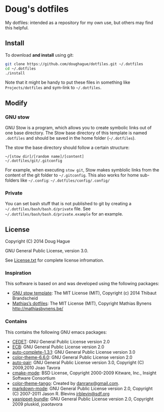 # Doug's dotfiles

My dotfiles: intended as a repository for my own use, 
but others may find this helpful.

## Install
To download **and install** using git:
```bash
git clone https://github.com/doughague/dotfiles.git ~/.dotfiles
cd ~/.dotfiles
./install
```

Note that it might be handy to put these files in something like 
`Projects/dotfiles` and sym-link to `~/.dotfiles`. 

## Modify

### GNU stow
GNU Stow is a program, which allows you to create symbolic links out 
of one base directory. The Stow base directory of this template is named 
`.dotfiles` and should be saved in the home folder (`~/.dotfiles`). 

The  stow the base directory should follow a certain structure:
```
~/[stow dir]/[random name]/[content]
~/.dotfiles/git/.gitconfig
```

For example, when executing `stow git`, Stow makes symblolic links from the content 
of the git folder to `~/.gitconfig`.
This also works for home sub-folders like `~/.config`: `~/.dotfiles/config/.config/`

### Private
You can set bash stuff that is not published to git by creating 
a `~/.dotfiles/bash/bash.d/private` file. 
See `~/.dotfiles/bash/bash.d/private.example` for an example. 

## License
Copyright (C) 2014 Doug Hague

GNU General Public License, version 3.0. 

See [License.txt](https://github.com/doughague/dotfiles/blob/master/License.txt) 
for complete license infromation.

### Inspiration
This software is based on and was developed using the following packages:

 * [GNU stow template](https://github.com/Paradiesstaub/gnu_stow_template):
   The MIT License (MIT), Copyright (c) 2014 Thibaut Brandscheid
 * [Mathias’s dotfiles](https://github.com/mathiasbynens/dotfiles):
   The MIT License (MIT), Copyright Mathias Bynens <http://mathiasbynens.be/>

### Contains
This contains the following GNU emacs packages:

 * [CEDET](http://cedet.sourceforge.net/):
   GNU General Public License version 2.0
 * [ECB](http://ecb.sourceforge.net/):
   GNU General Public License version 2.0
 * [auto-complete-1.3.1](http://cx4a.org/software/auto-complete/):
   GNU General Public License version 3.0
 * [color-theme-6.6.0](http://www.nongnu.org/color-theme/index.html):
   GNU General Public License version 2.0
 * [auto-pair](http://autopair.googlecode.com):
   GNU General Public License version 3.0, Copyright (C) 2009,2010 Joao Tavora
 * [cmake-mode](http://www.cmake.org/CMakeDocs/cmake-mode.el):
   BSD License, Copyright 2000-2009 Kitware, Inc., Insight Software Consortium
 * [color-theme-tango](http://www.emacswiki.org/emacs/color-theme-tango.el):
   Created by danranx@gmail.com.
 * [markdown-mode](http://jblevins.org/projects/markdown-mode/):
   GNU General Public License version 2.0, Copyright (C) 2007-2011 Jason R. Blevins <jrblevin@sdf.org>
 * [yasnippet-bundle](http://code.google.com/p/yasnippet/):
   GNU General Public License version 2.0, Copyright 2009 pluskid, joaotavora
